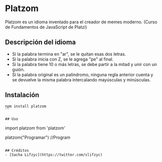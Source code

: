 # Platzom

Platzom es un idioma inventado para el creador de memes moderno. (Curso de Fundamentos de JavaScript de Platzi)

## Descripción del idioma

- Si la palabra termina en "ar", se le quitan esas dos letras.
- Si la palabra inicia con Z, se le agrega "pe" al final.
- Si la palabra tiene 10 o más letras, se debe partir a la mitad y unir con un guión.
- Si la palabra original es un palíndromo, ninguna regla anterior cuenta y se devuelve la misma palabra intercalando mayúsculas y minúsculas.

## Instalación

```
npm install platzom
``

## Uso

```
import platzom from 'platzom'

platzom("Programar") //Program
```

## Créditos
- [Sacha Lifzyc](https://twitter.com/slifzyc)